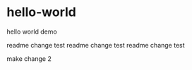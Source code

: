 # hello-world
hello world demo

readme change test 
readme change test
readme change test


make change 2
